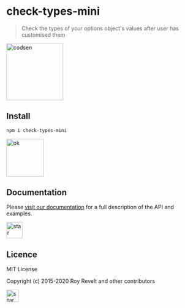 # check-types-mini

> Check the types of your options object's values after user has customised them

<img src="https://codsen.com/images/png-codsen-1.png" width="148" alt="codsen" align="center">

## Install

```bash
npm i check-types-mini
```

<img src="https://codsen.com/images/png-codsen-ok.png" width="98" alt="ok" align="center">

## Documentation

Please [visit our documentation](https://codsen.com/os/check-types-mini/) for a full description of the API and examples.

<img src="https://codsen.com/images/png-codsen-star.png" width="42" alt="star" align="center">

## Licence

MIT License

Copyright (c) 2015-2020 Roy Revelt and other contributors

<img src="https://codsen.com/images/png-codsen-star-small.png" width="32" alt="star" align="center">
